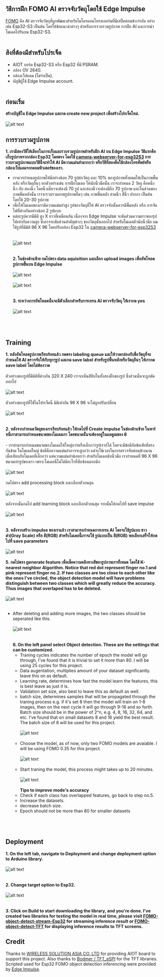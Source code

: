 
## วิธีการฝึก FOMO AI ตรวจจับวัตถุโดยใช้ Edge Impulse
  [FOMO](https://docs.edgeimpulse.com/docs/edge-impulse-studio/learning-blocks/object-detection/fomo-object-detection-for-constrained-devices) คือ AI ตรวจจับวัตถุที่ถูกพัฒนาสำหรับไมโครคอนโทรลเลอร์มที่มีเสป็คค่อนข้างจำกัด อย่างเช่น Esp32-S3 เป็นต้น โดยให้ข้อแนะนำต่างๆ สำหรับการรวบรวมรูปภาพ การฝึก AI และการนำโมเดลไปรันบน Esp32-S3.  
<br/>
## สิงที่ต้องมีสำหรับโปรเจ็ค
 - AIOT บอร์ด Esp32-S3 หรือ Esp32 ที่มี PSRAM.
 - กล้อง OV 2640.
 - กล้องเว็ปแคม (ไม่จำเป็น).
 - บัญชีผู้ใช้ Edge Impulse account.
<br/> <br/>
## ก่อนเริ่ม
  <strong> สร้างบัญชีใน Edge Impulse และกด create new project เพื่อสร้างโปรเจ็คใหม่. </strong> 
  <br/> <br/>
  ![alt text](/Images_for_readme/create_new_project.PNG)
<br/>
## การรวบรวมรูปภาพ
  <strong> 1. เรามีสองวิธีให้เลือกในการเก็บและรวบรวมรูปภาพสำหรับฝึก AI บน Edge Impulse วิธีแรกคือเก็บรูปภาพจากกล้อง Esp32 โดยตรง โดยใช้ [camera-webserver-for-esp32S3](https://github.com/San279/camera-webserver-for-esp32S3) การรวบรวมรูปภาพแบบวิธีนี้จะทำให้ AI มีความแม่นยำมากกว่า หรือวิธีที่สองคือใช้กล้องโทรศัพย์หรือกล้องเว็ปแคมจากคอมพิวเตอร์ของเรา. </strong>
     <br/>
  - เราควรกำหนดรูปภาพให้มีอย่างน้อย 70 รูปต่อวัตถุ และ 10% ของรูปภาพทั้งหมดให้เป็นภาพพื้นหลัง หรือวัตถุอื่นๆ ยกตัวอย่างเช่น การฝึกโมเดล ให้นับนิ้วมือนั้น เราจะกำหนด 2 วัตถุ คือหนึ่งนิ้ว กับ สองนิ้ว โดยนิ้วเดี่ยวจะต้องมี 70 รูป และสองนิ้วจะต้องมีอีก 70 รูปภาพ และในส่วนของภาพพิ้นหลังนั้น เราจะรวบรวมภาพรูปภาพอื่นๆ เช่น ภาพพื้นหลัง สามนิ้ว สี่นิ้ว ปากกา เป็นต้น โดยใช้ 20-30 รูปภาพ
  - เพื่อให้โมเดลของเรามีความแม่นยำสูง รูปของวัตถุที่ให้ AI ตรวจจับนั้นควรมีพื้นหลัง หรือ การจัดไฟที่ต่างกันอย่างน้อย 2 รูปแบบ
  - แต่ละรูปควรมีมิติ สูง X ยาวที่เหมือนกัน เนื่องจาก Edge Impulse จะตัดส่วนความยาวของรุปให้เท่ากับความสูง ซึ่งอาจจะตัดส่วนสำคัญต่างๆ ของวัตถุนั้นออกไป สำหรับโมเดลตัวนับนิ้วมือ ผมใช้รูปที่มีมิติ 96 X 96 โดยปรับกล้อง Esp32 ใน [camera-webserver-for-esp32S3](https://github.com/San279/camera-webserver-for-esp32S3)
<br/> <br/>   
  ![alt text](/Images_for_readme/webserver.PNG)
<br/> <br/> <br/>
 <strong>2. ในช่องด้านซ้าย กดไปตรง data aquisition และเลือก upload images เพื่ออัพโหลดรูปภาพขึ้นบน Edge Impulse</strong>
 <br/> <br/> 
 ![alt text](/Images_for_readme/add_data.PNG)
  <br/> <br/>
![alt text](/Images_for_readme/upload_data.PNG)
  <br/> <br/> <br/> 
 <strong>3. ระหว่างการอัพโหลดนั้นจะมีตัวเลือกสำหรับการเทรน AI ตรวจจับวัตถุ ให้เรากด yes</strong>
  <br/> <br/> 
![alt text](/Images_for_readme/object_detection_tab..PNG)
  <br/> <br/>  <br/> <br/> 
## Training
  <strong> 1. หลังอัพโหลดรูปภาพเรียบร้อยแล้ว กดตรง labeling queue และให้วาดกล่องกับชื่อวัตถุที่จะกำหนดให้ AI ตรวจจับให้กับทุกๆรูป และกด save label สำหรับรูปพื้นหลังหรือวัตถุอืนๆ ให้เรากด save label โดยไม่ต้องวาด </strong>
     <br/> <br/>
ตัวอย่างของรูปที่มีมิติที่ต่างกัน 320 X 240 เราจะเห็นสีทึบในทั้งสองฝั่งของรูป ซึ่งส่วนนั้นจะถูกตัดออกไป 
 <br/> <br/>
   ![alt text](/Images_for_readme/label_320.PNG)
    <br/> <br/>
ตัวอย่างของรูปที่ใช้ในโปรเจ็คนี่ มิติเท่ากัน 96 X 96 จะไม่ถูกปรับเปลี่ยน
  <br/> <br/>
   ![alt text](/Images_for_readme/label_96.PNG)
<br/> <br/> <br/>
 <strong> 2. หลังจากกำหนดวัตถุของเราเรียบร้อยแล้ว ให้กดไปที่ Create impulse ในช่องด้านซ้าย ในพาร์ทนี่เราสามารถกำหนดขนาดของโมเดลเรา โดยขนาดนั้นจะต้องอยู่ในผลคูณของ 8 </strong>
    <br/><br/>
    - เราสามารถกำหนดขนาดของโมเดลให้ใหญ่กว่าหรือเล็กกว่ารูปเราก้ได้ โดยจะมีข้อดีกับข้อเสียที่ตรงกันข้าม ในโมเดลใหญ่ ข้อดีคือความแม่นยำอาจจะสูงกว่า แต่จะใช้เวลาในการตรวจจับค่อนข้างนาน เมื่อเทียบกับโมเดลที่เล็กกว่า แต่ความแม่นยำน้อยกว่า สำหรับโมเดลนับนิ้วมือ เรากำหนดที่ 96 X 96 ขนาดเท่ารูปของเรา เพราะโมเดลนี่ไม่ได้มีอะไรที่ซับซ้อนมากนัก 
 <br/> <br/>
 ![alt text](/Images_for_readme/input_size.PNG)
<br/> <br/>
กดไปตรง add processing block และเลือกตัวบนสุด
<br/> <br/>
 ![alt text](/Images_for_readme/add_processing.PNG)
<br/><br/>
หลังจากนั้นกดไป add learning block และเลือกตัวบนสุด จากนั้นให้กดไปที่ save impulse
 <br/> <br/>
 ![alt text](/Images_for_readme/learning_block.PNG)
<br/><br/> <br/>
<strong> 3. หลังจากสร้าง impulse ของเราแล้ว เราสามารถกำหนดการเทรน AI โดยจะใช้รูปแบบ ขาวดำ(Gray Scale) หรือ สี(RGB) สำหรับโมเดลนี้เราจะใช้ รูปแบบเป็น สี(RGB) พอเลือกเสร็จให้กดไปที่ save parameters </strong>
<br/>  <br/>
 ![alt text](/Images_for_readme/rgb.PNG)
<br/> <br/>
<strong> 5. กดไปตรง generate feature เพื่อเช็คความคลึงทางสีของรูปภาพเราทั้งหมด โดยใช้ K-nearest neighbor Algorithm. Notice that red dot represent finger no.1 and pink represent finger no.2. If two classes are too close to each other like the ones I've circled, the object detection model will have problems distinguish between two classes which will greatly reduce the accuracy. Thus images that overlaped has to be deleted. </strong>
<br/><br/>
 ![alt text](/Images_for_readme/feature_unedit.PNG)
<br/> <br/>
- After deleting and adding more images, the two classes should be seperated like this.
 <br/> <br/>
 ![alt text](/Images_for_readme/feature_edited.PNG)
<br/><br/> <br/>
<strong> 6. On the left panel select Object detection. These are the settings that can be customized. </strong>
  - Traning cycles indicates the number of epoch the model will go through, I've found that it is trivial to set it more than 80. I will be using 25 cycles for this project.
  - Data augentation, multiplies amount of your dataset significantly. leave this on as default.
  - Learning rate, determines how fast the model learn the features, this is best leave as just it is.
  - Validation set size, also best to leave this as default as well.
  - batch size, determines samples that will be propagated through the traning process e.g. if it's set 8 then the model will train on 1-8 images, then on the next cycle it will go through 9-16 and so forth. Batch size should be in the power of 2^n, e.g. 4, 8, 16, 32, 64, and etc. I've found that on small datasets 8 and 16 yield the best result. The batch size of 8 will be used for this project. 
<br/><br/>
 ![alt text](/Images_for_readme/best_setting.PNG)
<br/><br/>
  - Choose the model, as of now, only two FOMO models are avaiable. I will be using FOMO 0.35 for this project.
<br/><br/>
   ![alt text](/Images_for_readme/model_choice.PNG)
<br/><br/>
  - Start traning the model, this process might takes up to 20 minutes.
     <br/><br/>
   ![alt text](/Images_for_readme/100.PNG)
  <br/><br/>
  <strong> Tips to improve mode's accuracy </strong>
  - Check if each class has overlapped features, go back to step no.5.
  - Increase the datasets.
  - decrease batch size.
  - Epoch should not be more than 80 for smaller datasets
  <br/><br/><br/><br/>
## Deployment
  <strong> 1. On the left tab, navigate to Deployment and change deployment option to Arduino library. </strong>
    <br/> <br/>
   ![alt text](/Images_for_readme/deployment1.PNG)
   <br/><br/><br/>
  <strong> 2. Change target option to Esp32. </strong>
   <br/> <br/>
   ![alt text](/Images_for_readme/deployment2.PNG)
   <br/> <br/><br/>
  <strong> 3. Click on Build to start downloading the library, and you're done. I've created two libraries for testing the model in real time, please visit [FOMO-object-detect-stream-Esp32](https://github.com/San279/FOMO-object-detect-stream-Esp32) for streaming inference result or [FOMO-object-detect-TFT](https://github.com/San279/FOMO-object-detect-stream-Esp32) for displaying inference results to TFT screens. </strong>

## Credit
Thanks to [WIRELESS SOLUTION ASIA CO.,LTD](https://wirelesssolution.asia/) for providing AIOT board to support this project. Also thanks to [Bodmer / TFT_eSPI](https://github.com/Bodmer/TFT_eSPI/blob/master/README.md) for the TFT libraries. Scripted used for Esp32 FOMO object detection inferencing were provided by [Edge Impulse](https://edge-impulse.gitbook.io/docs/edge-impulse-studio/learning-blocks/object-detection/fomo-object-detection-for-constrained-devices). 
